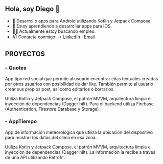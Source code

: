 ## Hola, soy Diego 👋

- 📲 Desarrollo apps para Android utilizando Kotlin y Jetpack Compose.
- 📖 Estoy aprendiendo a desarrollar apps para IOS.
- 👨‍💻 Actualmente estoy buscando empleo.
- 📫 Contacta conmigo: -> [LinkedIn](https://www.linkedin.com/in/diego-rodriguez-barcala-6b7b92245/) | [Email](mailto:diegorodriguezbarcala@gmail.com)


## PROYECTOS
### - Quotes
  <p>App tipo red social que permite al usuario encontrar citas textuales creadas por otros usuarios con posibilidad de dar like. También permite al usuario crear sus propios post, así como editarlos o borrarlos. </p>
  
  <p>Utiliza Kotlin y Jetpack Compose, el patrón MVVM, arquitectura limpia e inyección de dependencias (Dagger hilt). Para el backend utiliza Firebase (Authentication, Firestore Database y Storage)</p>


  
### - AppTiempo
  <p>App de información meteorológica que utiliza la ubicación del dispositivo para mostrar los datos del clima en esa zona.</p>
  
  <p>Utiliza Kotlin y Jetpack Compose, el patrón MVVM, arquitectura limpia e inyección de dependencias (Dagger hilt). La información la recibe a través de una API utilizando Retrofit.</p>
  
